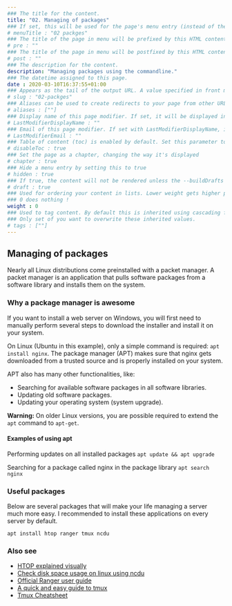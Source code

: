 ```yaml
---
### The title for the content.
title: "02. Managing of packages"
### If set, this will be used for the page's menu entry (instead of the `title` attribute)
# menuTitle : "02 packges"
### The title of the page in menu will be prefixed by this HTML content
# pre : ""
### The title of the page in menu will be postfixed by this HTML content
# post : ""
### The description for the content.
description: "Managing packages using the commandline."
### The datetime assigned to this page.
date : 2020-03-10T16:37:55+01:00
### Appears as the tail of the output URL. A value specified in front matter will override the segment of the URL based on the filename.
# slug : "02-packges"
### Aliases can be used to create redirects to your page from other URLs.
# aliases : [""]
### Display name of this page modifier. If set, it will be displayed in the footer.
# LastModifierDisplayName : ""
### Email of this page modifier. If set with LastModifierDisplayName, it will be displayed in the footer
# LastModifierEmail : ""
### Table of content (toc) is enabled by default. Set this parameter to true to disable it.
# disableToc : true
### Set the page as a chapter, changing the way it's displayed
# chapter : true
### Hide a menu entry by setting this to true
# hidden : true
### If true, the content will not be rendered unless the --buildDrafts flag is passed to the hugo command.
# draft : true
### Used for ordering your content in lists. Lower weight gets higher precedence. So content with lower weight will come first.
### 0 does nothing !
weight : 0
### Used to tag content. By default this is inherited using cascading from _index.md files
### Only set of you want to overwrite these inherited values.
# tags : [""]
---
```


## Managing of packages

Nearly all Linux distributions come preinstalled with a packet manager. A packet manager is an application that pulls software packages from a software library and installs them on the system.

### Why a package manager is awesome

If you want to install a web server on Windows, you will first need to manually perform several steps to download the installer and install it on your system.

On Linux \(Ubuntu in this example\), only a simple command is required: `apt install nginx`. The package manager \(APT\) makes sure that nginx gets downloaded from a trusted source and is properly installed on your system.

APT also has many other functionalities, like:

* Searching for available software packages in all software libraries.
* Updating old software packages.
* Updating your operating system \(system upgrade\).

**Warning:** On older Linux versions, you are possible required to extend the `apt` command to `apt-get`.

#### Examples of using apt

Performing updates on all installed packages `apt update && apt upgrade`

Searching for a package called nginx in the package library `apt search nginx`

### Useful packages

Below are several packages that will make your life managing a server much more easy. I recommended to install these applications on every server by default.

`apt install htop ranger tmux ncdu`  

### Also see

* [HTOP explained visually](https://codeahoy.com/2017/01/20/hhtop-explained-visually/)
* [Check disk space usage on linux using ncdu](https://www.ostechnix.com/check-disk-space-usage-linux-using-ncdu/)
* [Official Ranger user guide](https://github.com/ranger/ranger/wiki/Official-user-guide)
* [A quick and easy guide to tmux](http://www.hamvocke.com/blog/a-quick-and-easy-guide-to-tmux/)
* [Tmux Cheatsheet](https://gist.github.com/MohamedAlaa/2961058)
